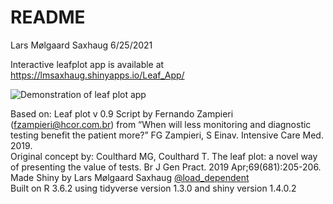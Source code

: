 README
================
Lars Mølgaard Saxhaug
6/25/2021

Interactive leafplot app is available at
<https://lmsaxhaug.shinyapps.io/Leaf_App/>

![Demonstration of leaf plot app](Leaf_plot.gif)

Based on: Leaf plot v 0.9 Script by Fernando Zampieri
(fzampieri@hcor.com.br) from “When will less monitoring and diagnostic
testing benefit the patient more?” FG Zampieri, S Einav. Intensive Care
Med. 2019.  
Original concept by: Coulthard MG, Coulthard T. The leaf plot: a novel
way of presenting the value of tests. Br J Gen Pract. 2019
Apr;69(681):205-206.  
Made Shiny by Lars Mølgaard Saxhaug
[@load\_dependent](https://twitter.com/load_dependent)  
Built on R 3.6.2 using tidyverse version 1.3.0 and shiny version
1.4.0.2

